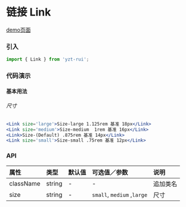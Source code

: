 # 链接 Link

[demo页面](http://47.102.138.2/yui.mobile/#/link)

### 引入

```js
import { Link } from 'yzt-rui';
```

### 代码演示

#### 基本用法


###### 尺寸
```jsx
<Link size='large'>Size-large 1.125rem 基准 18px</Link>
<Link size='medium'>Size-medium  1rem 基准 16px</Link>
<Link>Size-(Default) .875rem 基准 14px</Link>
<Link size='small'>Size-small .75rem 基准 12px</Link>
```

### API

| 属性 | 类型 | 默认值 | 可选值／参数 | 说明 |
| :--- | :--- | :--- | :--- | :--- |
| className | string | - | - | 追加类名 |
| size | string | - | `small`, `medium` ,`large`  | 尺寸 |





